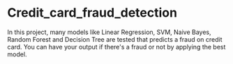 # Credit_card_fraud_detection
In this project, many models like Linear Regression, SVM, Naive Bayes, Random Forest and Decision Tree are tested that predicts a fraud on credit card. You can have your output if there's a fraud or not by applying the best model.
